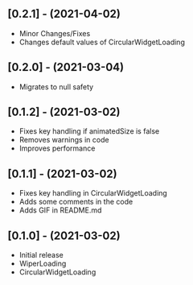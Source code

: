 ## [0.2.1] - (2021-04-02)

- Minor Changes/Fixes
- Changes default values of CircularWidgetLoading

## [0.2.0] - (2021-03-04)

- Migrates to null safety

## [0.1.2] - (2021-03-02)

- Fixes key handling if animatedSize is false
- Removes warnings in code
- Improves performance

## [0.1.1] - (2021-03-02)

- Fixes key handling in CircularWidgetLoading
- Adds some comments in the code
- Adds GIF in README.md

## [0.1.0] - (2021-03-02)

- Initial release
- WiperLoading
- CircularWidgetLoading
